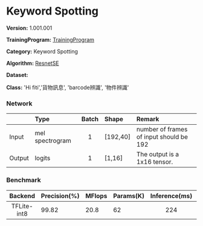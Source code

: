 # Keyword Spotting

**Version:** 1.001.001

**TrainingProgram:** [TrainingProgram]()

**Category:** Keyword Spotting

**Algorithm:** [ResnetSE](https://github.com/yeyupiaoling/AudioClassification-Pytorch)

**Dataset:** 

**Class:** 'Hi fiti','貨物訊息', 'barcode辨識', '物件辨識'


### Network
|      | Type            | Batch   | Shape      | Remark                                               |
|:---- |:----------------|:-------:|:-----------|:-----------------------------------------------------|
|Input | mel spectrogram |   1     | [192,40]   | number of frames of input should be 192              |
|Output| logits          |   1     | [1,16]     | The output is a 1x16 tensor.                         |

### Benchmark

| Backend      | Precision(%) | MFlops   | Params(K) | Inference(ms) |       Download                                                                                                                                | Author   |
|:------------:|:-------------|:---------|:----------|:-------------:|:----------------------------------------------------------------------------------------------------------------------------------------------|:---------|
|  TFLite-int8 |    99.82     |    20.8  |    62     |       224       |      [link(channel 2)](https://fp-gitlab/hcita/tinyml/va8801_model_zoo/-/blob/develop/KeyWordSpotting(KWS)/resnet_se/KWS_1_001_001.tflite)     | Fitipower|
